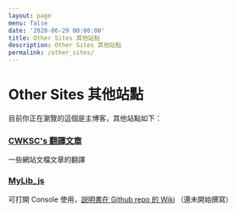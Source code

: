 ```yaml
---
layout: page
menu: false
date: '2020-06-29 00:00:00'
title: Other Sites 其他站點
description: Other Sites 其他站點
permalink: /other_sites/
---
```


# Other Sites 其他站點

目前你正在瀏覽的這個是主博客，其他站點如下：

### [CWKSC's 翻譯文章](https://cwksc.github.io/TranslateArticles/)

一些網站文檔文章的翻譯

### [MyLib_js](https://cwksc.github.io/MyLib_js/)

可打開 Console 使用，[説明書在 Github repo 的 Wiki](https://github.com/CWKSC/MyLib_js) （還未開始撰寫）

